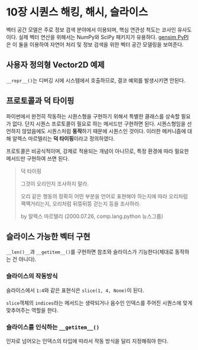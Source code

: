 # 10장 시퀀스 해킹, 해시, 슬라이스

벡터 공간 모델은 주로 정보 검색 분야에서 이용되며, 핵심 연관성 척도는 코사인 유사도이다. 실제 벡터 연산을 위해서는 NumPy와 SciPy 패키지가 유용하다. [gensim PyPI](https://pypi.python.org/pypi/gensim)은 이 둘을 이용하여 자연어 처리 및 정보 검색을 위한 벡터 공간 모델링을 보여준다.

## 사용자 정의형 Vector2D 예제

```__repr__()```는 디버깅 시에 시스템에서 호출하므로, 결코 예외를 발생시키면 안된다.

## 프로토콜과 덕 타이핑

파이썬에서 완전히 작동하는 시퀀스형을 구현하기 위해서 특별한 클래스를 상속할 필요가 없다. 단지 시퀀스 프로토콜이 필요로 하는 메서드만 구현하면 된다. 시퀀스형임을 선언하지 않았음에도 시퀀스처럼 **동작**하기 때문에 시퀀스인 것이다. 이러한 메커니즘에 대해 알렉스 마르텔리는 **덕 타이핑**이라고 정의하였다. 

프로토콜은 비공식적이며, 강제로 적용되는 개념이 아니므로, 특정 환경에 따라 필요한 메서드만 구현하여 쓰면 된다.

> 덕 타이핑
>
> 그것이 오리인지 조사하지 말라.
>
> 오리 같은 행동의 정확히 어떤 부분을 언어로 표현해야 하는지에 따라 오리처럼 꽥꽥거리는지, 오리처럼 뒤뚱뒤뚱 걷는지 등을 조사하라.
>
> by 알렉스 마르텔리 (2000.07.26, comp.lang.python 뉴스그룹)

## 슬라이스 가능한 벡터 구현

```__len()__```과 ```__getitem__()```를 구현하면 참조와 슬라이스가 기능한다(제대로 동작하는 건 아니다).

### 슬라이스의 작동방식

슬라이스에서 ```1:4```와 같은 표현식은 ```slice(1, 4, None)```이 된다.

```slice```객체의 ```indices```라는 메서드는 생략되거나 음수인 인덱스를 주어진 시퀀스에 맞게 맞추어주는 역할을 한다.

### 슬라이스를 인식하는 ```__getitem__()```

인자로 넘어오는 인덱스의 타입에 따라서 작동 방식을 달리 지정해줘야 한다.